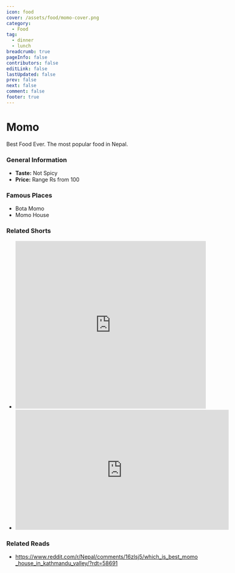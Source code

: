 ```yaml
---
icon: food
cover: /assets/food/momo-cover.png
category:
  - Food
tag:
  - dinner
  - lunch
breadcrumb: true
pageInfo: false
contributors: false
editLink: false
lastUpdated: false
prev: false
next: false
comment: false
footer: true
---
```


# Momo

Best Food Ever. The most popular food in Nepal.

### General Information
- **Taste:** Not Spicy
- **Price:** Range Rs from 100

### Famous Places
- Bota Momo
- Momo House

### Related Shorts

- <iframe width="500" height="440" src="https://www.instagram.com/p/CHnMB-gjUAk/embed/" frameborder="0"></iframe>
- <iframe width="560" height="315" src="https://www.youtube.com/embed/XbgYspYM7zU?si=aF7gVSbloqbAuh-f" title="YouTube video player" frameborder="0" allow="accelerometer; autoplay; clipboard-write; encrypted-media; gyroscope; picture-in-picture; web-share" referrerpolicy="strict-origin-when-cross-origin" allowfullscreen></iframe>

### Related Reads

- https://www.reddit.com/r/Nepal/comments/16zlsj5/which_is_best_momo_house_in_kathmandu_valley/?rdt=58691
